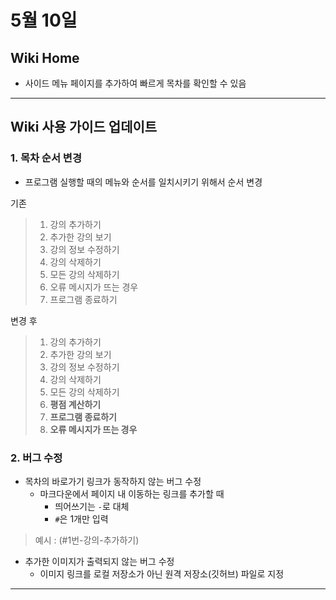 # 5월 10일

## Wiki Home
- 사이드 메뉴 페이지를 추가하여 빠르게 목차를 확인할 수 있음
---
## Wiki 사용 가이드 업데이트

### 1. 목차 순서 변경
- 프로그램 실행할 때의 메뉴와 순서를 일치시키기 위해서 순서 변경

기존

> 1. 강의 추가하기
> 2. 추가한 강의 보기
> 3. 강의 정보 수정하기
> 4. 강의 삭제하기
> 5. 모든 강의 삭제하기
> 6. 오류 메시지가 뜨는 경우
> 7. 프로그램 종료하기

변경 후

> 1. 강의 추가하기
> 2. 추가한 강의 보기
> 3. 강의 정보 수정하기
> 4. 강의 삭제하기
> 5. 모든 강의 삭제하기
> 6. **평점 계산하기**
> 7. **프로그램 종료하기**
> 8. **오류 메시지가 뜨는 경우**

### 2. 버그 수정
- 목차의 바로가기 링크가 동작하지 않는 버그 수정
  - 마크다운에서 페이지 내 이동하는 링크를 추가할 때
    - 띄어쓰기는 `-`로 대체
    - `#`은 1개만 입력
> 예시 : (#1번-강의-추가하기)

- 추가한 이미지가 출력되지 않는 버그 수정
  - 이미지 링크를 로컬 저장소가 아닌 원격 저장소(깃허브) 파일로 지정

---
